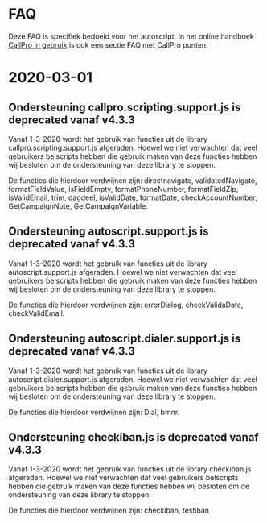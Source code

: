 # FAQ

Deze FAQ is specifiek bedoeld voor het autoscript. In het online handboek [CallPro in gebruik](../callpro-in-het-gebruik/callpro-faq.md) is ook een sectie FAQ met CallPro punten.


# 2020-03-01

## Ondersteuning callpro.scripting.support.js is deprecated vanaf v4.3.3
Vanaf 1-3-2020 wordt het gebruik van functies uit de library callpro.scripting.support.js afgeraden. Hoewel we niet verwachten dat veel gebruikers belscripts hebben die gebruik maken van deze functies hebben wij besloten om de ondersteuning van deze library te stoppen. 

De functies die hierdoor verdwijnen zijn: directnavigate, validatedNavigate, formatFieldValue, isFieldEmpty, formatPhoneNumber, formatFieldZip, isValidEmail, trim, dagdeel, isValidDate, formatDate, checkAccountNumber, GetCampaignNote, GetCampaignVariable.

## Ondersteuning autoscript.support.js is deprecated vanaf v4.3.3
Vanaf 1-3-2020 wordt het gebruik van functies uit de library autoscript.support.js afgeraden. Hoewel we niet verwachten dat veel gebruikers belscripts hebben die gebruik maken van deze functies hebben wij besloten om de ondersteuning van deze library te stoppen. 

De functies die hierdoor verdwijnen zijn: errorDialog, checkValidaDate, checkValidEmail.

## Ondersteuning autoscript.dialer.support.js is deprecated vanaf v4.3.3
Vanaf 1-3-2020 wordt het gebruik van functies uit de library autoscript.dialer.support.js afgeraden. Hoewel we niet verwachten dat veel gebruikers belscripts hebben die gebruik maken van deze functies hebben wij besloten om de ondersteuning van deze library te stoppen. 

De functies die hierdoor verdwijnen zijn: Dial, bmnr.

## Ondersteuning checkiban.js is deprecated vanaf v4.3.3
Vanaf 1-3-2020 wordt het gebruik van functies uit de library checkiban.js afgeraden. Hoewel we niet verwachten dat veel gebruikers belscripts hebben die  gebruik maken van deze functies hebben wij besloten om de ondersteuning van deze library te stoppen. 

De functies die hierdoor verdwijnen zijn: checkiban, testiban
